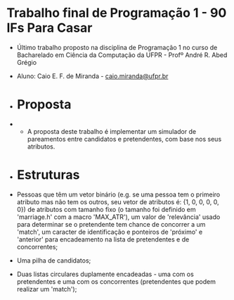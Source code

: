 # Trabalho final de Programação 1 - 90 IFs Para Casar
- Último trabalho proposto na disciplina de Programação 1 no curso de Bacharelado em Ciência da Computação da UFPR - Profº André R. Abed Grégio
- Aluno: Caio E. F. de Miranda - caio.miranda@ufpr.br

- # Proposta
- - A proposta deste trabalho é implementar um simulador de pareamentos entre candidatos e pretendentes, com base nos seus atributos.

- # Estruturas
- Pessoas que têm um vetor binário (e.g. se uma pessoa tem o primeiro atributo mas não tem os outros, seu vetor de atributos é: {1, 0, 0, 0, 0, 0}) de atributos com tamanho fixo (o tamanho foi definido em 'marriage.h' com a macro 'MAX_ATR'), um valor de 'relevância' usado para determinar se o pretendente tem chance de concorrer a um 'match', um caracter de identificação e ponteiros de 'próximo' e 'anterior' para encadeamento na lista de pretendentes e de concorrentes;
- Uma pilha de candidatos;
- Duas listas circulares duplamente encadeadas - uma com os pretendentes e uma com os concorrentes (pretendentes que podem realizar um 'match');
